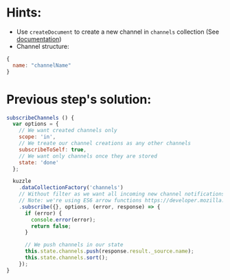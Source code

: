 # Hints:
* Use `createDocument` to create a new channel in `channels` collection (See [documentation](http://kuzzleio.github.io/sdk-documentation/#createdocument))
* Channel structure:
```javascript
{
  name: "channelName"
}
```

# Previous step's solution:
```javascript
subscribeChannels () {
  var options = {
    // We want created channels only
    scope: 'in',
    // We treate our channel creations as any other channels
    subscribeToSelf: true,
    // We want only channels once they are stored
    state: 'done'
  };

  kuzzle
    .dataCollectionFactory('channels')
    // Without filter as we want all incoming new channel notifications
    // Note: we're using ES6 arrow functions https://developer.mozilla.org/en-US/docs/Web/JavaScript/Reference/Functions/Arrow_functions
    .subscribe({}, options, (error, response) => {
      if (error) {
        console.error(error);
        return false;
      }

      // We push channels in our state
      this.state.channels.push(response.result._source.name);
      this.state.channels.sort();
    });
}
```
